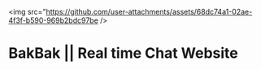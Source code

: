 <img src="https://github.com/user-attachments/assets/68dc74a1-02ae-4f3f-b590-969b2bdc97be />
<h1>BakBak || Real time Chat Website</h1>

